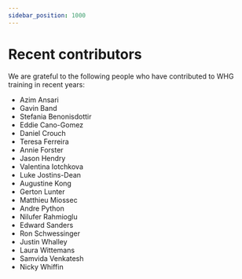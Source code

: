 ```yaml
---
sidebar_position: 1000
---
```


# Recent contributors

We are grateful to the following people who have contributed to WHG training in recent years:

* Azim Ansari
* Gavin Band
* Stefania Benonisdottir
* Eddie Cano-Gomez
* Daniel Crouch
* Teresa Ferreira
* Annie Forster
* Jason Hendry
* Valentina Iotchkova
* Luke Jostins-Dean
* Augustine Kong
* Gerton Lunter
* Matthieu Miossec
* Andre Python
* Nilufer Rahmioglu
* Edward Sanders
* Ron Schwessinger
* Justin Whalley
* Laura Wittemans
* Samvida Venkatesh
* Nicky Whiffin

